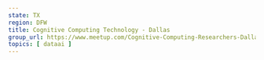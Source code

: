 ```yaml
---
state: TX
region: DFW
title: Cognitive Computing Technology - Dallas
group_url: https://www.meetup.com/Cognitive-Computing-Researchers-Dallas/
topics: [ dataai ]
---
```


